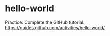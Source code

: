 # hello-world
Practice: Complete the GitHub tutorial: https://guides.github.com/activities/hello-world/
